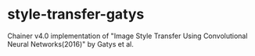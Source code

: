 # style-transfer-gatys
Chainer v4.0 implementation of "Image Style Transfer Using Convolutional Neural Networks(2016)" by Gatys et al.
